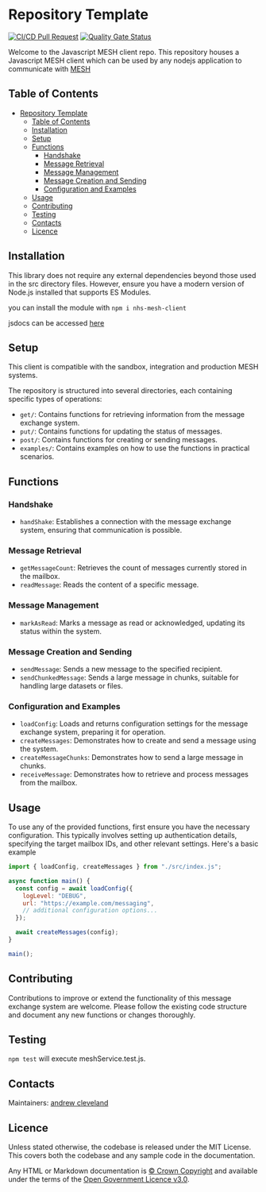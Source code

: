 # Repository Template

[![CI/CD Pull Request](https://github.com/nhs-england-tools/repository-template/actions/workflows/cicd-1-pull-request.yaml/badge.svg)](https://github.com/nhs-england-tools/repository-template/actions/workflows/cicd-1-pull-request.yaml)
[![Quality Gate Status](https://sonarcloud.io/api/project_badges/measure?project=repository-template&metric=alert_status)](https://sonarcloud.io/summary/new_code?id=repository-template)

Welcome to the Javascript MESH client repo. This repository houses a Javascript MESH client which can be used by any nodejs application to communicate with [MESH](https://digital.nhs.uk/services/message-exchange-for-social-care-and-health-mesh)

## Table of Contents

- [Repository Template](#repository-template)
  - [Table of Contents](#table-of-contents)
  - [Installation](#installation)
  - [Setup](#setup)
  - [Functions](#functions)
    - [Handshake](#handshake)
    - [Message Retrieval](#message-retrieval)
    - [Message Management](#message-management)
    - [Message Creation and Sending](#message-creation-and-sending)
    - [Configuration and Examples](#configuration-and-examples)
  - [Usage](#usage)
  - [Contributing](#contributing)
  - [Testing](#testing)
  - [Contacts](#contacts)
  - [Licence](#licence)

## Installation

This library does not require any external dependencies beyond those used in the src directory files. However, ensure you have a modern version of Node.js installed that supports ES Modules.

you can install the module with `npm i nhs-mesh-client`

jsdocs can be accessed [here](https://nhsdigital.github.io/Javascript-mesh-client/)

## Setup

This client is compatible with the sandbox, integration and production MESH systems.

The repository is structured into several directories, each containing specific types of operations:

- `get/`: Contains functions for retrieving information from the message exchange system.
- `put/`: Contains functions for updating the status of messages.
- `post/`: Contains functions for creating or sending messages.
- `examples/`: Contains examples on how to use the functions in practical scenarios.

## Functions

### Handshake

- `handShake`: Establishes a connection with the message exchange system, ensuring that communication is possible.

### Message Retrieval

- `getMessageCount`: Retrieves the count of messages currently stored in the mailbox.
- `readMessage`: Reads the content of a specific message.

### Message Management

- `markAsRead`: Marks a message as read or acknowledged, updating its status within the system.

### Message Creation and Sending

- `sendMessage`: Sends a new message to the specified recipient.
- `sendChunkedMessage`: Sends a large message in chunks, suitable for handling large datasets or files.

### Configuration and Examples

- `loadConfig`: Loads and returns configuration settings for the message exchange system, preparing it for operation.
- `createMessages`: Demonstrates how to create and send a message using the system.
- `createMessageChunks`: Demonstrates how to send a large message in chunks.
- `receiveMessage`: Demonstrates how to retrieve and process messages from the mailbox.

## Usage

To use any of the provided functions, first ensure you have the necessary configuration. This typically involves setting up authentication details, specifying the target mailbox IDs, and other relevant settings. Here's a basic example

```javascript
import { loadConfig, createMessages } from "./src/index.js";

async function main() {
  const config = await loadConfig({
    logLevel: "DEBUG",
    url: "https://example.com/messaging",
    // additional configuration options...
  });

  await createMessages(config);
}

main();
```

## Contributing

Contributions to improve or extend the functionality of this message exchange system are welcome. Please follow the existing code structure and document any new functions or changes thoroughly.

## Testing

`npm test` will execute meshService.test.js.

## Contacts

Maintainers: [andrew cleveland](mainto:andrew.cleveland1@nhs.net)

## Licence

Unless stated otherwise, the codebase is released under the MIT License. This covers both the codebase and any sample code in the documentation.

Any HTML or Markdown documentation is [© Crown Copyright](https://www.nationalarchives.gov.uk/information-management/re-using-public-sector-information/uk-government-licensing-framework/crown-copyright/) and available under the terms of the [Open Government Licence v3.0](https://www.nationalarchives.gov.uk/doc/open-government-licence/version/3/).
